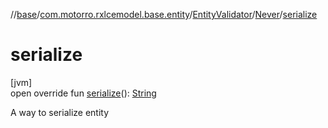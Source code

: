 //[base](../../../../index.md)/[com.motorro.rxlcemodel.base.entity](../../index.md)/[EntityValidator](../index.md)/[Never](index.md)/[serialize](serialize.md)

# serialize

[jvm]\
open override fun [serialize](serialize.md)(): [String](https://kotlinlang.org/api/latest/jvm/stdlib/kotlin/-string/index.html)

A way to serialize entity
